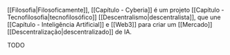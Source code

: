 [[Filosofia|Filosoficamente]], [[Capítulo - Cyberia]] é um projeto [[Capítulo - Tecnofilosofia|tecnofilosófico]] [[Descentralismo|descentralista]], que une [[Capítulo - Inteligência Artificial]] e [[Web3]] para criar um [[Mercado]] [[Descentralização|descentralizado]] de IA.

TODO